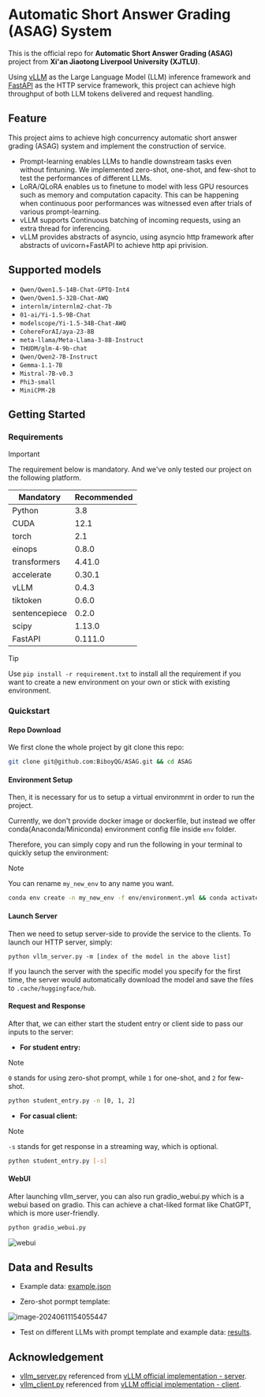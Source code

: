 # Automatic Short Answer Grading (ASAG) System

This is the official repo for **Automatic Short Answer Grading (ASAG)** project from **Xi'an Jiaotong Liverpool University (XJTLU)**. 

Using [vLLM](https://github.com/vllm-project/vllm) as the Large Language Model (LLM) inference framework and [FastAPI](https://github.com/tiangolo/fastapi) as the HTTP service framework, this project can achieve high throughput of both LLM tokens delivered and request handling.

## Feature

This project aims to achieve high concurrency automatic short answer grading (ASAG) system and implement the construction of service.

* Prompt-learning enables LLMs to handle downstream tasks even without fintuning. We implemented zero-shot, one-shot, and few-shot to test the performances of different LLMs.
* LoRA/QLoRA enables us to finetune to model with less GPU resources such as memory and computation capacity. This can be happening when continuous poor performances was witnessed even after trials of various prompt-learning.
* vLLM supports Continuous batching of incoming requests, using an extra thread for inferencing.
* vLLM provides abstracts of asyncio, using asyncio http framework after abstracts of uvicorn+FastAPI to achieve http api privision.

## Supported models

* `Qwen/Qwen1.5-14B-Chat-GPTQ-Int4`
* `Qwen/Qwen1.5-32B-Chat-AWQ`
* `internlm/internlm2-chat-7b`
* `01-ai/Yi-1.5-9B-Chat`
* `modelscope/Yi-1.5-34B-Chat-AWQ`
* `CohereForAI/aya-23-8B`
* `meta-llama/Meta-Llama-3-8B-Instruct`
* `THUDM/glm-4-9b-chat`
* `Qwen/Qwen2-7B-Instruct`
* `Gemma-1.1-7B`
* `Mistral-7B-v0.3`
* `Phi3-small`
* `MiniCPM-2B`

## Getting Started

### Requirements

> [!IMPORTANT] 
>
> The requirement below is mandatory. And we've only tested our project on the following platform.

| Mandatory     | Recommended |
| ------------- | ----------- |
| Python        | 3.8         |
| CUDA          | 12.1        |
| torch         | 2.1         |
| einops        | 0.8.0       |
| transformers  | 4.41.0      |
| accelerate    | 0.30.1      |
| vLLM          | 0.4.3       |
| tiktoken      | 0.6.0       |
| sentencepiece | 0.2.0       |
| scipy         | 1.13.0      |
| FastAPI       | 0.111.0     |

> [!TIP]
>
> Use `pip install -r requirement.txt` to install all the requirement if you want to create a new environment on your own or stick with existing environment.

### Quickstart

#### Repo Download

We first clone the whole project by git clone this repo:

```bash
git clone git@github.com:BiboyQG/ASAG.git && cd ASAG
```

#### Environment Setup

Then, it is necessary for us to setup a virtual environmrnt in order to run the project.

Currently, we don't provide docker image or dockerfile, but instead we offer conda(Anaconda/Miniconda) environment config file inside `env` folder.

Therefore, you can simply copy and run the following in your terminal to quickly setup the environment:

> [!NOTE]
>
> You can rename `my_new_env` to any name you want.

```bash
conda env create -n my_new_env -f env/environment.yml && conda activate my_new_env
```

#### Launch Server

Then we need to setup server-side to provide the service to the clients. To launch our HTTP server, simply:

```text
python vllm_server.py -m [index of the model in the above list]
```

If you launch the server with the specific model you specify for the first time, the server would automatically download the model and save the files to `.cache/huggingface/hub`.

#### Request and Response

After that, we can either start the student entry or client side to pass our inputs to the server:

* **For student entry:**

> [!NOTE]
>
> `0` stands for using zero-shot prompt, while `1` for one-shot, and `2` for few-shot.

```bash
python student_entry.py -n [0, 1, 2]
```

* **For casual client:**

> [!NOTE]
>
> `-s` stands for get response in a streaming way, which is optional.

```bash
python student_entry.py [-s]
```

#### WebUI

After launching vllm_server, you can also run gradio_webui.py which is a webui based on gradio. This can achieve a chat-liked format like ChatGPT, which is more user-friendly.

```bash
python gradio_webui.py
```

![webui](https://s2.loli.net/2024/06/11/duwy9Q4j7JM1PVp.png)

## Data and Results

* Example data: [example.json](https://github.com/BiboyQG/ASAG/blob/master/data/example.json)

* Zero-shot pormpt template:

![image-20240611154055447](https://s2.loli.net/2024/06/11/8UOoJBshVgtKS1l.png)

* Test on different LLMs with prompt template and example data: [results](https://github.com/BiboyQG/ASAG/tree/master/results).

## Acknowledgement

* [vllm_server.py](https://github.com/BiboyQG/ASAG/blob/master/vllm_server.py) referenced from [vLLM official implementation - server](https://github.com/vllm-project/vllm/blob/main/vllm/entrypoints/api_server.py).
* [vllm_client.py](https://github.com/BiboyQG/ASAG/blob/master/vllm_client.py) referenced from [vLLM official implementation - client](https://github.com/vllm-project/vllm/blob/main/examples/api_client.py).

